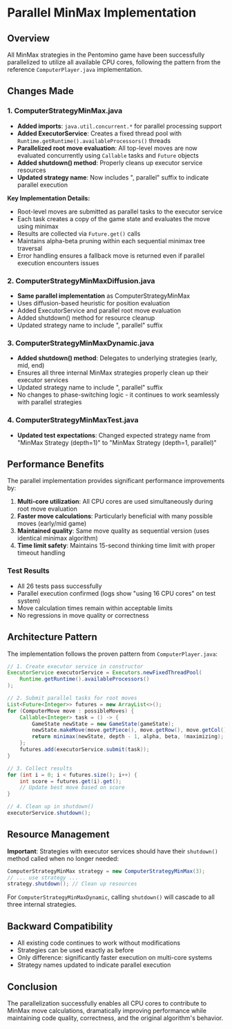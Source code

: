 # Parallel MinMax Implementation

## Overview

All MinMax strategies in the Pentomino game have been successfully parallelized to utilize all available CPU cores, following the pattern from the reference `ComputerPlayer.java` implementation.

## Changes Made

### 1. ComputerStrategyMinMax.java
- **Added imports**: `java.util.concurrent.*` for parallel processing support
- **Added ExecutorService**: Creates a fixed thread pool with `Runtime.getRuntime().availableProcessors()` threads
- **Parallelized root move evaluation**: All top-level moves are now evaluated concurrently using `Callable` tasks and `Future` objects
- **Added shutdown() method**: Properly cleans up executor service resources
- **Updated strategy name**: Now includes ", parallel" suffix to indicate parallel execution

**Key Implementation Details:**
- Root-level moves are submitted as parallel tasks to the executor service
- Each task creates a copy of the game state and evaluates the move using minimax
- Results are collected via `Future.get()` calls
- Maintains alpha-beta pruning within each sequential minimax tree traversal
- Error handling ensures a fallback move is returned even if parallel execution encounters issues

### 2. ComputerStrategyMinMaxDiffusion.java
- **Same parallel implementation** as ComputerStrategyMinMax
- Uses diffusion-based heuristic for position evaluation
- Added ExecutorService and parallel root move evaluation
- Added shutdown() method for resource cleanup
- Updated strategy name to include ", parallel" suffix

### 3. ComputerStrategyMinMaxDynamic.java
- **Added shutdown() method**: Delegates to underlying strategies (early, mid, end)
- Ensures all three internal MinMax strategies properly clean up their executor services
- Updated strategy name to include ", parallel" suffix
- No changes to phase-switching logic - it continues to work seamlessly with parallel strategies

### 4. ComputerStrategyMinMaxTest.java
- **Updated test expectations**: Changed expected strategy name from "MinMax Strategy (depth=1)" to "MinMax Strategy (depth=1, parallel)"

## Performance Benefits

The parallel implementation provides significant performance improvements by:

1. **Multi-core utilization**: All CPU cores are used simultaneously during root move evaluation
2. **Faster move calculations**: Particularly beneficial with many possible moves (early/mid game)
3. **Maintained quality**: Same move quality as sequential version (uses identical minimax algorithm)
4. **Time limit safety**: Maintains 15-second thinking time limit with proper timeout handling

### Test Results
- All 26 tests pass successfully
- Parallel execution confirmed (logs show "using 16 CPU cores" on test system)
- Move calculation times remain within acceptable limits
- No regressions in move quality or correctness

## Architecture Pattern

The implementation follows the proven pattern from `ComputerPlayer.java`:

```java
// 1. Create executor service in constructor
ExecutorService executorService = Executors.newFixedThreadPool(
    Runtime.getRuntime().availableProcessors()
);

// 2. Submit parallel tasks for root moves
List<Future<Integer>> futures = new ArrayList<>();
for (ComputerMove move : possibleMoves) {
    Callable<Integer> task = () -> {
        GameState newState = new GameState(gameState);
        newState.makeMove(move.getPiece(), move.getRow(), move.getCol());
        return minimax(newState, depth - 1, alpha, beta, !maximizing);
    };
    futures.add(executorService.submit(task));
}

// 3. Collect results
for (int i = 0; i < futures.size(); i++) {
    int score = futures.get(i).get();
    // Update best move based on score
}

// 4. Clean up in shutdown()
executorService.shutdown();
```

## Resource Management

**Important**: Strategies with executor services should have their `shutdown()` method called when no longer needed:

```java
ComputerStrategyMinMax strategy = new ComputerStrategyMinMax(3);
// ... use strategy ...
strategy.shutdown(); // Clean up resources
```

For `ComputerStrategyMinMaxDynamic`, calling `shutdown()` will cascade to all three internal strategies.

## Backward Compatibility

- All existing code continues to work without modifications
- Strategies can be used exactly as before
- Only difference: significantly faster execution on multi-core systems
- Strategy names updated to indicate parallel execution

## Conclusion

The parallelization successfully enables all CPU cores to contribute to MinMax move calculations, dramatically improving performance while maintaining code quality, correctness, and the original algorithm's behavior.